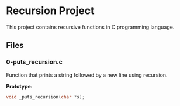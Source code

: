 # Recursion Project

This project contains recursive functions in C programming language.

## Files

### 0-puts_recursion.c
Function that prints a string followed by a new line using recursion.

**Prototype:**
```c
void _puts_recursion(char *s);
